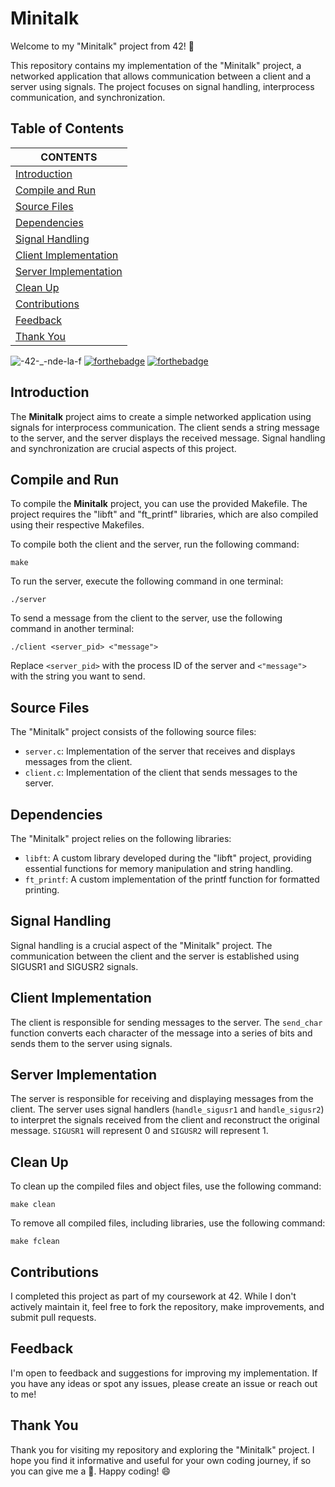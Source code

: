 # Minitalk

Welcome to my "Minitalk" project from 42! 🚀

This repository contains my implementation of the "Minitalk" project, a networked application that allows communication between a client and a server using signals. The project focuses on signal handling, interprocess communication, and synchronization.

## Table of Contents
|              CONTENTS                |
|-----------------------------------------------------| 
| [Introduction](#introduction)|
| [Compile and Run](#compile-and-run)|
| [Source Files](#source-files)|
| [Dependencies](#dependencies)|
| [Signal Handling](#signal-handling)|
| [Client Implementation](#client-implementation)|
| [Server Implementation](#server-implementation)|
| [Clean Up](#clean-up)|
| [Contributions](#contributions)|
| [Feedback](#feedback) |
| [Thank You](#thank-you) |

![-42-_-nde-la-f](https://user-images.githubusercontent.com/87651732/235460785-6127a6ab-9f43-4b99-a43e-ea90040dab67.svg)
[![forthebadge](https://forthebadge.com/images/badges/made-with-c.svg)](https://forthebadge.com)
[![forthebadge](https://forthebadge.com/images/badges/built-with-love.svg)](https://forthebadge.com)


## Introduction

The **Minitalk** project aims to create a simple networked application using signals for interprocess communication. The client sends a string message to the server, and the server displays the received message. Signal handling and synchronization are crucial aspects of this project.

## Compile and Run

To compile the **Minitalk** project, you can use the provided Makefile. The project requires the "libft" and "ft_printf" libraries, which are also compiled using their respective Makefiles.

To compile both the client and the server, run the following command:

```make```

To run the server, execute the following command in one terminal:

```./server```

To send a message from the client to the server, use the following command in another terminal:

```./client <server_pid> <"message">```



Replace `<server_pid>` with the process ID of the server and `<"message">` with the string you want to send.

## Source Files

The "Minitalk" project consists of the following source files:

- `server.c`: Implementation of the server that receives and displays messages from the client.
- `client.c`: Implementation of the client that sends messages to the server.

## Dependencies

The "Minitalk" project relies on the following libraries:

- `libft`: A custom library developed during the "libft" project, providing essential functions for memory manipulation and string handling.
- `ft_printf`: A custom implementation of the printf function for formatted printing.

## Signal Handling

Signal handling is a crucial aspect of the "Minitalk" project. The communication between the client and the server is established using SIGUSR1 and SIGUSR2 signals.

## Client Implementation

The client is responsible for sending messages to the server. The `send_char` function converts each character of the message into a series of bits and sends them to the server using signals.

## Server Implementation

The server is responsible for receiving and displaying messages from the client. The server uses signal handlers (`handle_sigusr1` and `handle_sigusr2`) to interpret the signals received from the client and reconstruct the original message. ```SIGUSR1``` will represent 0 and ```SIGUSR2``` will represent 1.

## Clean Up

To clean up the compiled files and object files, use the following command:

```make clean```

To remove all compiled files, including libraries, use the following command:

```make fclean```


## Contributions

I completed this project as part of my coursework at 42. While I don't actively maintain it, feel free to fork the repository, make improvements, and submit pull requests.

## Feedback

I'm open to feedback and suggestions for improving my implementation. If you have any ideas or spot any issues, please create an issue or reach out to me!

## Thank You

Thank you for visiting my repository and exploring the "Minitalk" project. I hope you find it informative and useful for your own coding journey, if so you can give me a 🌟. Happy coding! 😄





